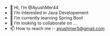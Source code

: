 - 👋 Hi, I’m @AyushMer44
- 👀 I’m interested in Java Developement
- 🌱 I’m currently learning Spring Boot
- 💞️ I’m looking to collaborate on ...
- 📫 How to reach me :- ayushmer5@gmail.com

<!---
AyushMer44/AyushMer44 is a ✨ special ✨ repository because its `README.md` (this file) appears on your GitHub profile.
You can click the Preview link to take a look at your changes.
--->
